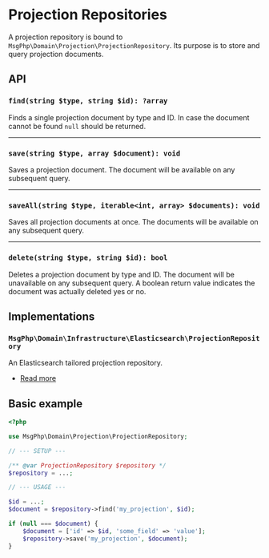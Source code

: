 # Projection Repositories

A projection repository is bound to `MsgPhp\Domain\Projection\ProjectionRepository`. Its purpose is to store and query
projection documents.

## API

### `find(string $type, string $id): ?array`

Finds a single projection document by type and ID. In case the document cannot be found `null` should be returned.

---

### `save(string $type, array $document): void`

Saves a projection document. The document will be available on any subsequent query.

---

### `saveAll(string $type, iterable<int, array> $documents): void`

Saves all projection documents at once. The documents will be available on any subsequent query.

---

### `delete(string $type, string $id): bool`

Deletes a projection document by type and ID. The document will be unavailable on any subsequent query. A boolean return
value indicates the document was actually deleted yes or no.

## Implementations

### `MsgPhp\Domain\Infrastructure\Elasticsearch\ProjectionRepository`

An Elasticsearch tailored projection repository.

- [Read more](../infrastructure/elasticsearch.md#projection-repository)

## Basic example

```php
<?php

use MsgPhp\Domain\Projection\ProjectionRepository;

// --- SETUP ---

/** @var ProjectionRepository $repository */
$repository = ...;

// --- USAGE ---

$id = ...;
$document = $repository->find('my_projection', $id);

if (null === $document) {
    $document = ['id' => $id, 'some_field' => 'value'];
    $repository->save('my_projection', $document);
}
```
